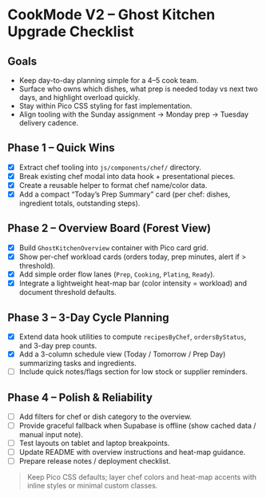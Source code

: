 # CookMode V2 – Ghost Kitchen Upgrade Checklist

## Goals
- Keep day-to-day planning simple for a 4–5 cook team.
- Surface who owns which dishes, what prep is needed today vs next two days, and highlight overload quickly.
- Stay within Pico CSS styling for fast implementation.
- Align tooling with the Sunday assignment → Monday prep → Tuesday delivery cadence.

## Phase 1 – Quick Wins
- [x] Extract chef tooling into `js/components/chef/` directory.
- [x] Break existing chef modal into data hook + presentational pieces.
- [x] Create a reusable helper to format chef name/color data.
- [x] Add a compact “Today’s Prep Summary” card (per chef: dishes, ingredient totals, outstanding steps).

## Phase 2 – Overview Board (Forest View)
- [x] Build `GhostKitchenOverview` container with Pico card grid.
- [x] Show per-chef workload cards (orders today, prep minutes, alert if > threshold).
- [x] Add simple order flow lanes (`Prep`, `Cooking`, `Plating`, `Ready`).
- [x] Integrate a lightweight heat-map bar (color intensity = workload) and document threshold defaults.

## Phase 3 – 3-Day Cycle Planning
- [x] Extend data hook utilities to compute `recipesByChef`, `ordersByStatus`, and 3-day prep counts.
- [x] Add a 3-column schedule view (Today / Tomorrow / Prep Day) summarizing tasks and ingredients.
- [ ] Include quick notes/flags section for low stock or supplier reminders.

## Phase 4 – Polish & Reliability
- [ ] Add filters for chef or dish category to the overview.
- [ ] Provide graceful fallback when Supabase is offline (show cached data / manual input note).
- [ ] Test layouts on tablet and laptop breakpoints.
- [ ] Update README with overview instructions and heat-map guidance.
- [ ] Prepare release notes / deployment checklist.

> Keep Pico CSS defaults; layer chef colors and heat-map accents with inline styles or minimal custom classes.
